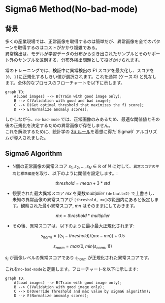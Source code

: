 # Sigma6 Method(No-bad-mode)

## 背景

多くの産業現場では、正常画像を取得するのは簡単だが、異常画像を全てのパターンを取得するのはコストがかかり複雑である。  
異常検出は、モデルが学習データの分布から引き出されたサンプルとそのサポート外のサンプルを区別する、分布外検出問題として投げかけられます。

常のトレーニングでは、検証中に異常検出の F1 スコアを最大化し、スコアを  `[0, 1]`に正規化するしきい値が選択されます。これを通常 (ケース:0) と見なします。全体的なプロセスのフローチャートを以下に示します。

```mermaid
graph TD;
    A(Load images) --> B(Train with good image only);
    B --> C(Validation with good and bad image);
    C --> D(Get optimal threshold that maximizes the f1 score);
    D --> E(Normalize anomaly scores);
```

しかしながら、`no-bad-mode` では、正常画像のみあるため、最適な閾値値とその後の正規化を決定するための異常画像が存在しません。  
これを解決するために、統計学の [3σ ルール]((https://en.wikipedia.org/wiki/68%E2%80%9395%E2%80%9399.7_rule#:~:text=In%20the%20empirical%20sciences%2C%20the,99.7%25%20probability%20as%20near%20certainty.))を着想に得た`Sigma6` アルゴリズムが導入されました。


## Sigma6 Algorithm
- N個の正常画像の異常スコア $s_1, s_2, ..., s_N \in \mathbb{R}$ of $N$ に対して、`異常スコアの平均`と`標準偏差`を取り、以下のように閾値を設定します。:

$$
threshold = mean + 3 * std
$$


- 観察された最大異常スコア $mx$ を乗数$multiplier$ `(default=2)` で上書きし、未知の異常画像の異常スコアが `[threshold, mx]`の範囲内にあると仮定します。観察された最小異常スコア, $mn$ はそのままにしておきます。

$$
mx = threshold * multiplier
$$


- その後、異常スコアは、以下のように最小最大正規化されます:

$$
s_{norm} = ((s_i - threshold) / (mx - mn)) + 0.5
$$

$$
s_{norm} = max(0, min(s_{norm}, 1))
$$
    
$s_{i}$ が画像レベルの異常スコアであり $s_{norm}$ が正規化された異常スコアです。

これを`no-bad-mode`と定義します。フローチャートを以下に示します:

```mermaid
graph TD;
    A(Load images) --> B(Train with good image only);
    B --> C(Validation with good image only);
    C --> D(Override Threshold and max value by sigma6 algorithm);
    D --> E(Normalize anomaly scores);
```